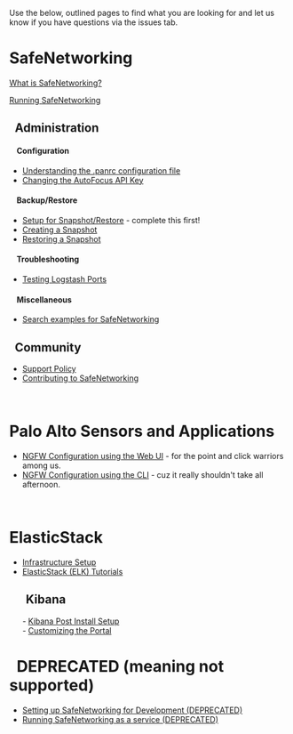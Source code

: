 Use the below, outlined pages to find what you are looking for and let us know if you have questions via the issues tab. 

# SafeNetworking
[What is SafeNetworking?](https://github.com/PaloAltoNetworks/SafeNetworking/wiki/What-is-SafeNetworking%3F)<br/>

[Running SafeNetworking](https://github.com/PaloAltoNetworks/SafeNetworking/wiki/Running-SafeNetworking-in-DEBUG-mode)<br/>

## &nbsp;&nbsp;Administration
#### &nbsp;&nbsp;&nbsp; Configuration
- [Understanding the .panrc configuration file](https://github.com/PaloAltoNetworks/SafeNetworking/wiki/Default-.panrc-configuration-file)<br/>
- [Changing the AutoFocus API Key](https://github.com/PaloAltoNetworks/safe-networking/wiki/Changing-the-Autofocus-API-Key)
#### &nbsp;&nbsp;&nbsp; Backup/Restore
- [Setup for Snapshot/Restore](https://github.com/PaloAltoNetworks/safe-networking/wiki/Snapshot-Restore-Setup) - complete this first!
- [Creating a Snapshot](https://github.com/PaloAltoNetworks/safe-networking/wiki/Creating-a-Snapshot)
- [Restoring a Snapshot](https://github.com/PaloAltoNetworks/safe-networking/wiki/Restoring-a-Snapshot)

#### &nbsp;&nbsp;&nbsp; Troubleshooting
- [Testing Logstash Ports](https://github.com/PaloAltoNetworks/safe-networking/wiki/Testing-Logstash-Ports)
#### &nbsp;&nbsp;&nbsp; Miscellaneous
- [Search examples for SafeNetworking](https://github.com/PaloAltoNetworks/safe-networking/wiki/SafeNetworking-Search-Examples)
## &nbsp;&nbsp;Community
- [Support Policy](https://github.com/PaloAltoNetworks/safe-networking/wiki/Support-Policy)
- [Contributing to SafeNetworking](https://github.com/PaloAltoNetworks/safe-networking/wiki/Contributing-to-SafeNetworking)
<br/>

# Palo Alto Sensors and Applications<a name="config-ngfw"></a>
- [NGFW Configuration using the Web UI](https://github.com/PaloAltoNetworks/safe-networking/wiki/NGFW-Configuration-using-the-Web-UI) - for the point and click warriors among us.<br/>
- [NGFW Configuration using the CLI](https://github.com/PaloAltoNetworks/safe-networking/wiki/NGFW-Configuration-using-the-CLI) - cuz it really shouldn't take all afternoon.
<br/>

# ElasticStack
- [Infrastructure Setup](https://github.com/PaloAltoNetworks/safe-networking/wiki/Infrastructure-Setup)</br>
- [ElasticStack (ELK) Tutorials](https://github.com/PaloAltoNetworks/safe-networking/wiki/ElasticStack-(ELK)-Tutorials)<br/>

## &nbsp;&nbsp;&nbsp;&nbsp;&nbsp;&nbsp;Kibana
&nbsp;&nbsp;&nbsp;&nbsp;&nbsp;&nbsp;- [Kibana Post Install Setup](https://github.com/PaloAltoNetworks/safe-networking/wiki/Kibana-post-install-setup)<br/>
&nbsp;&nbsp;&nbsp;&nbsp;&nbsp;&nbsp;- [Customizing the Portal](https://github.com/PaloAltoNetworks/safe-networking/wiki/Customizing-the-Portal)

# &nbsp;&nbsp;DEPRECATED (meaning not supported)
- [Setting up SafeNetworking for Development (DEPRECATED)](https://github.com/PaloAltoNetworks/SafeNetworking/wiki/Setting-up-SafeNetworking-for-Development)
- [Running SafeNetworking as a service (DEPRECATED)](https://github.com/PaloAltoNetworks/SafeNetworking/wiki/Running-SafeNetworking-as-a-Service-(DEPRECATED))<br/>
